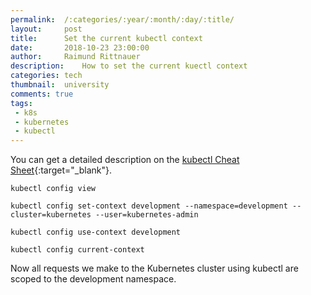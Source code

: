 ```yaml
---
permalink:	/:categories/:year/:month/:day/:title/
layout:     post
title:      Set the current kubectl context
date:       2018-10-23 23:00:00
author:     Raimund Rittnauer
description:    How to set the current kuectl context
categories: tech
thumbnail:  university
comments: true
tags:
 - k8s
 - kubernetes
 - kubectl
---
```


You can get a detailed description on the [kubectl Cheat Sheet][1]{:target="_blank"}.

````
kubectl config view

kubectl config set-context development --namespace=development --cluster=kubernetes --user=kubernetes-admin

kubectl config use-context development

kubectl config current-context
````

Now all requests we make to the Kubernetes cluster using kubectl are scoped to the development namespace.

[1]: https://kubernetes.io/docs/reference/kubectl/cheatsheet/#kubectl-context-and-configuration
